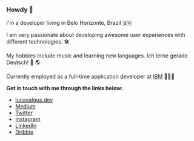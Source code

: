 ### Howdy 🤠

I'm a developer living in Belo Horizonte, Brazil 🇧🇷

I am very passionate about developing awesome user experiences with different technologies. 🛠

My hobbies include music and learning new languages. Ich lerne gerade Deutsch! 🎵 🌎

Currently employed as a full-time application developer at [IBM](https://www.ibm.com/) 👨🏻‍💻

**Get in touch with me through the links below:**
- [lucasalgus.dev](https://lucasalgus.dev/)
- [Medium](https://medium.com/@lucasalgus)
- [Twitter](https://twitter.com/lucasalgus)
- [Instagram](https://www.instagram.com/lucasalguss/)
- [LinkedIn](https://www.linkedin.com/in/lucasalgus/)
- [Dribble](https://dribbble.com/lucasalgus)
<!--
**lucasalgus/lucasalgus** is a ✨ _special_ ✨ repository because its `README.md` (this file) appears on your GitHub profile.

Here are some ideas to get you started:

- 🔭 I’m currently working on ...
- 🌱 I’m currently learning ...
- 👯 I’m looking to collaborate on ...
- 🤔 I’m looking for help with ...
- 💬 Ask me about ...
- 📫 How to reach me: ...
- 😄 Pronouns: ...
- ⚡ Fun fact: ...
-->
